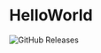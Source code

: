 # HelloWorld
![GitHub Releases](https://img.shields.io/github/downloads/MrMaou/HelloWorld/latest/total.svg?color=blue&style=flat-square)
